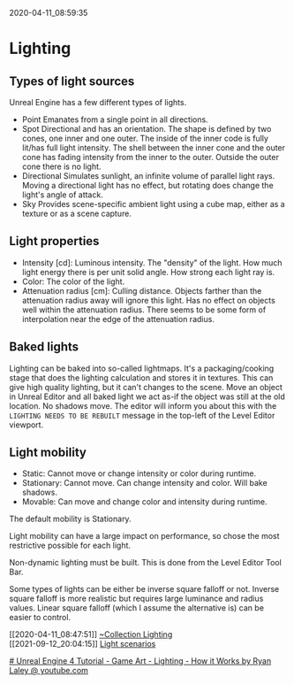 2020-04-11_08:59:35

# Lighting

## Types of light sources

Unreal Engine has a few different types of lights.
- Point
    Emanates from a single point in all directions.
- Spot
    Directional and has an orientation.
    The shape is defined by two cones, one inner and one outer.
    The inside of the inner code is fully lit/has full light intensity.
    The shell between the inner cone and the outer cone has fading intensity from the inner to the outer.
    Outside the outer cone there is no light.
 - Directional
    Simulates sunlight, an infinite volume of parallel light rays.
    Moving a directional light has no effect, but rotating does change the light's angle of attack.
- Sky
    Provides scene-specific ambient light using a cube map, either as a texture or as a scene capture.

## Light properties

- Intensity [cd]: Luminous intensity.
    The "density" of the light. How much light energy there is per unit solid angle. How strong each light ray is.
- Color: The color of the light.
- Attenuation radius [cm]: Culling distance.
    Objects farther than the attenuation radius away will ignore this light. Has no effect on objects well within the attenuation radius. There seems to be some form of interpolation near the edge of the attenuation radius.

## Baked lights

Lighting can be baked into so-called lightmaps.
It's a packaging/cooking stage that does the lighting calculation and stores it in textures.
This can give high quality lighting, but it can't changes to the scene.
Move an object in Unreal Editor and all baked light we act as-if the object was still at the old location.
No shadows move.
The editor will inform you about this with the `LIGHTING NEEDS TO BE REBUILT` message in the top-left of the Level Editor viewport.


## Light mobility

- Static: Cannot move or change intensity or color during runtime.
- Stationary: Cannot move. Can change intensity and color. Will bake shadows.
- Movable: Can move and change color and intensity during runtime.

The default mobility is Stationary.

Light mobility can have a large impact on performance, so chose the most restrictive possible for each light.

Non-dynamic lighting must be built.
This is done from the Level Editor Tool Bar.

Some types of lights can be either be inverse square falloff or not.
Inverse square falloff is more realistic but requires large luminance and radius values.
Linear square falloff (which I assume the alternative is) can be easier to control.

[[2020-04-11_08:47:51]] [~Collection Lighting](./~Collection%20Lighting.md)  
[[2021-09-12_20:04:15]] [Light scenarios](./Light%20scenarios.md)  


[# Unreal Engine 4 Tutorial - Game Art - Lighting - How it Works by Ryan Laley @ youtube.com](https://www.youtube.com/watch?v=32r28R-ktDA)